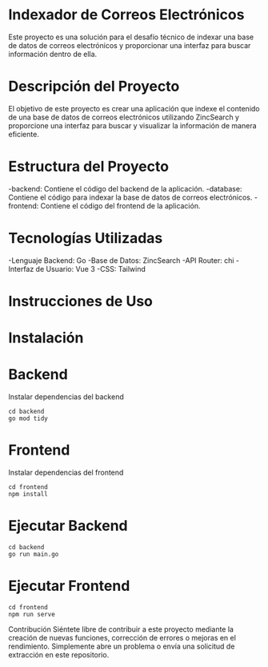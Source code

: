 # Indexador de Correos Electrónicos
Este proyecto es una solución para el desafío técnico de indexar una base de datos de correos electrónicos y proporcionar una interfaz para buscar información dentro de ella.

# Descripción del Proyecto
El objetivo de este proyecto es crear una aplicación que indexe el contenido de una base de datos de correos electrónicos utilizando ZincSearch y proporcione una interfaz para buscar y visualizar la información de manera eficiente.

# Estructura del Proyecto
-backend: Contiene el código del backend de la aplicación.
-database: Contiene el código para indexar la base de datos de correos electrónicos.
-frontend: Contiene el código del frontend de la aplicación.

# Tecnologías Utilizadas
-Lenguaje Backend: Go
-Base de Datos: ZincSearch
-API Router: chi
-Interfaz de Usuario: Vue 3
-CSS: Tailwind

# Instrucciones de Uso

# Instalación

# Backend
Instalar dependencias del backend
```
cd backend
go mod tidy

```
# Frontend
Instalar dependencias del frontend
```
cd frontend
npm install
```
# Ejecutar Backend
```
cd backend
go run main.go
```
# Ejecutar Frontend
```
cd frontend
npm run serve
```
Contribución
Siéntete libre de contribuir a este proyecto mediante la creación de nuevas funciones, corrección de errores o mejoras en el rendimiento. Simplemente abre un problema o envía una solicitud de extracción en este repositorio.